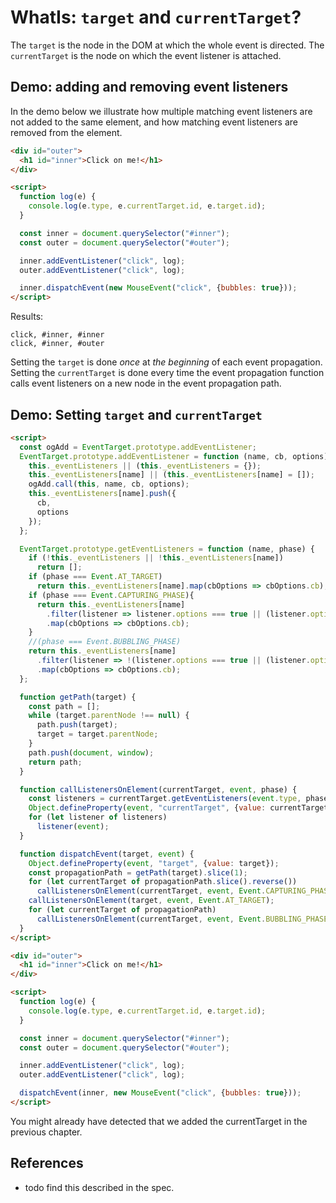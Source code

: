 # WhatIs: `target` and `currentTarget`?

The `target` is the node in the DOM at which the whole event is directed. 
The `currentTarget` is the node on which the event listener is attached.

## Demo: adding and removing event listeners

In the demo below we illustrate how multiple matching event listeners are not added to the same element, and how matching event listeners are removed from the element.  

```html
<div id="outer">
  <h1 id="inner">Click on me!</h1>
</div>

<script>
  function log(e) {
    console.log(e.type, e.currentTarget.id, e.target.id);
  }

  const inner = document.querySelector("#inner");
  const outer = document.querySelector("#outer");

  inner.addEventListener("click", log);
  outer.addEventListener("click", log);

  inner.dispatchEvent(new MouseEvent("click", {bubbles: true}));
</script>
```

Results:

```
click, #inner, #inner
click, #inner, #outer
```

Setting the `target` is done *once* at *the beginning* of each event propagation. Setting the `currentTarget` is done every time the event propagation function calls event listeners on a new node in the event propagation path.   

## Demo: Setting `target` and `currentTarget`

```html
<script>
  const ogAdd = EventTarget.prototype.addEventListener;
  EventTarget.prototype.addEventListener = function (name, cb, options) {
    this._eventListeners || (this._eventListeners = {});
    this._eventListeners[name] || (this._eventListeners[name] = []);
    ogAdd.call(this, name, cb, options);
    this._eventListeners[name].push({
      cb,
      options
    });
  };

  EventTarget.prototype.getEventListeners = function (name, phase) {
    if (!this._eventListeners || !this._eventListeners[name])
      return [];
    if (phase === Event.AT_TARGET)
      return this._eventListeners[name].map(cbOptions => cbOptions.cb);
    if (phase === Event.CAPTURING_PHASE){
      return this._eventListeners[name]
        .filter(listener => listener.options === true || (listener.options && listener.options.capture === true))
        .map(cbOptions => cbOptions.cb);
    }
    //(phase === Event.BUBBLING_PHASE)
    return this._eventListeners[name]
      .filter(listener => !(listener.options === true || (listener.options && listener.options.capture === true)))
      .map(cbOptions => cbOptions.cb);
  };

  function getPath(target) {
    const path = [];
    while (target.parentNode !== null) {
      path.push(target);
      target = target.parentNode;
    }
    path.push(document, window);
    return path;
  }

  function callListenersOnElement(currentTarget, event, phase) {
    const listeners = currentTarget.getEventListeners(event.type, phase);
    Object.defineProperty(event, "currentTarget", {value: currentTarget});
    for (let listener of listeners)
      listener(event);
  }

  function dispatchEvent(target, event) {
    Object.defineProperty(event, "target", {value: target});
    const propagationPath = getPath(target).slice(1);
    for (let currentTarget of propagationPath.slice().reverse())
      callListenersOnElement(currentTarget, event, Event.CAPTURING_PHASE);
    callListenersOnElement(target, event, Event.AT_TARGET);
    for (let currentTarget of propagationPath)
      callListenersOnElement(currentTarget, event, Event.BUBBLING_PHASE);
  }
</script>

<div id="outer">
  <h1 id="inner">Click on me!</h1>
</div>

<script>
  function log(e) {
    console.log(e.type, e.currentTarget.id, e.target.id);
  }

  const inner = document.querySelector("#inner");
  const outer = document.querySelector("#outer");

  inner.addEventListener("click", log);
  outer.addEventListener("click", log);

  dispatchEvent(inner, new MouseEvent("click", {bubbles: true}));
</script>
```

You might already have detected that we added the currentTarget in the previous chapter.

## References

  * todo find this described in the spec.